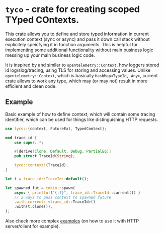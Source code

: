 # `tyco` - crate for creating scoped TYped COntexts.

This crate allows you to define and store typed information in current execution context (sync or async) and
pass it down call stack without explicitely speicfying it in function arguments. This is helpful for implementing
some additional functionality without main business logic messing up your main business logic code.

It is inspired by and similar to `opentelemetry::Context`, how loggers stored id log/slog/tracing, using
TLS for storing and accessing values. Unlike `opentelemetry::Context`, which is basically `HashMap<TypeId, Any>`,
current crate allows to work any type, which may (or may not) result in more efficient and clean code.

## Example

Basic example of how to define context, which will contain some tracing identifier, which can be used for things
like distinguishing HTTP requests.

```rust 
use tyco::{context, FutureExt, TypedContext};

mod trace_id {
    use super::*;

    #[derive(Clone, Default, Debug, PartialEq)]
    pub struct TraceId(String);

    tyco::context!(TraceId);
}

let t = trace_id::TraceId::default();

let spawned_fut = tokio::spawn(
    async { println!("{:?}", trace_id::TraceId::current()) }
    // 2 ways to pass context to spawned future
    .with_current::<trace_id::TraceId>()
    .with(t.clone()),
);
```

Also check more complex [examples](/examples) (on how to use it with HTTP server/client for example).
